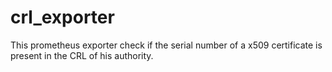 # crl_exporter
This prometheus exporter check if the serial number of a x509 certificate is present in the CRL of his authority.

